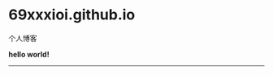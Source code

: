 # 69xxxioi.github.io
个人博客

<html>
  <head>
  </head>
  <body>
    <b/>hello world!
    <hr/>
  </body>
</html>
